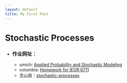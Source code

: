 ```yaml
---
layout: default
title: My First Post
---
```


# Stochastic Processes

- ### **作业网址：**
    - umich: [Applied Probability and Stochastic Modeling](https://ionides.github.io/620/)
    - columbia: [Homework for IEOR 6711](https://www.columbia.edu/~ww2040/6711F13/homework6711.html)
    - 念山居：[stochastic-processes](https://blog.charmpeach.com/category/stochastic-processes/)
